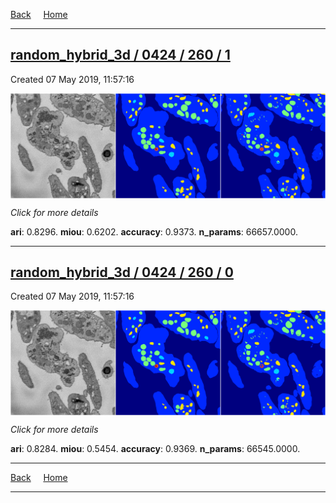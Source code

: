 
[Back](..)&nbsp;&nbsp;&nbsp;&nbsp;&nbsp;[Home](https://leapmanlab.github.io/snapshots)

---

<div class="summary"><a href="1"><h2>random_hybrid_3d / 0424 / 260 / 1</h2></a><p>Created 07 May 2019, 11:57:16
</p><a href="1"><img src="1/media/summary.png" align="center"></a><p>
<i>Click for more details</i>
</p></div>

**ari**: 0.8296. **miou**: 0.6202. **accuracy**: 0.9373. **n_params**: 66657.0000. 

---

<div class="summary"><a href="0"><h2>random_hybrid_3d / 0424 / 260 / 0</h2></a><p>Created 07 May 2019, 11:57:16
</p><a href="0"><img src="0/media/summary.png" align="center"></a><p>
<i>Click for more details</i>
</p></div>

**ari**: 0.8284. **miou**: 0.5454. **accuracy**: 0.9369. **n_params**: 66545.0000. 

---

[Back](..)&nbsp;&nbsp;&nbsp;&nbsp;&nbsp;[Home](https://leapmanlab.github.io/snapshots)

---